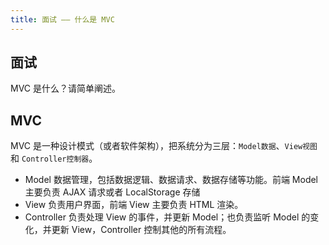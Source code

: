 ```yaml
---
title: 面试 —— 什么是 MVC
---
```


## 面试

MVC 是什么？请简单阐述。

## MVC

MVC 是一种设计模式（或者软件架构），把系统分为三层：`Model数据`、`View视图` 和 `Controller控制器`。

- Model 数据管理，包括数据逻辑、数据请求、数据存储等功能。前端 Model 主要负责 AJAX 请求或者 LocalStorage 存储
- View 负责用户界面，前端 View 主要负责 HTML 渲染。
- Controller 负责处理 View 的事件，并更新 Model；也负责监听 Model 的变化，并更新 View，Controller 控制其他的所有流程。